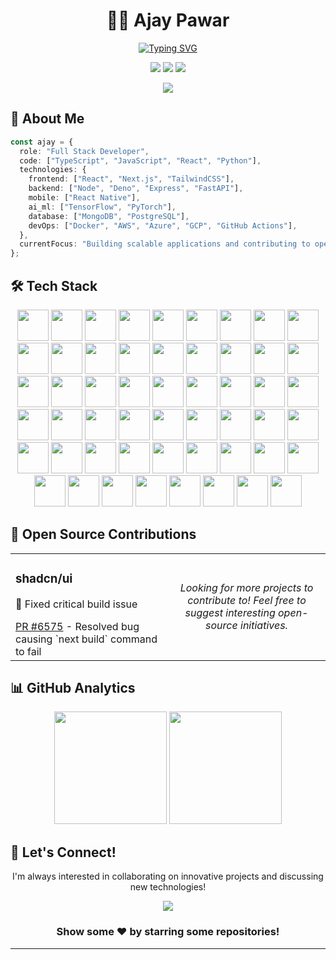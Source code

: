 # <div align="center">👨‍💻 Ajay Pawar</div>

<div align="center">
  
[![Typing SVG](https://readme-typing-svg.demolab.com?font=Fira+Code&weight=600&size=28&duration=3000&pause=1000&color=6F47C1&center=true&vCenter=true&repeat=true&width=435&lines=Full+Stack+Developer;AI%2FML+Enthusiast;Open+Source+Contributor)](https://git.io/typing-svg)

<p>
  <a href="https://www.linkedin.com/in/ajaypawarexist/"><img src="https://img.shields.io/badge/-LinkedIn-0077B5?style=flat-square&logo=LinkedIn&logoColor=white"/></a>
  <a href="https://x.com/AjayPawarExist"><img src="https://img.shields.io/badge/-Twitter-1DA1F2?style=flat-square&logo=Twitter&logoColor=white"/></a>
  <a href="https://ajaypawar.me"><img src="https://img.shields.io/badge/-Portfolio-FF4088?style=flat-square&logo=Hugo&logoColor=white"/></a>
</p>

</div>

<div align="center">
  <img src="https://github-readme-streak-stats.herokuapp.com/?user=AjayPawarExist&theme=radical&hide_border=true" />
</div>

## 🚀 About Me

```typescript
const ajay = {
  role: "Full Stack Developer",
  code: ["TypeScript", "JavaScript", "React", "Python"],
  technologies: {
    frontend: ["React", "Next.js", "TailwindCSS"],
    backend: ["Node", "Deno", "Express", "FastAPI"],
    mobile: ["React Native"],
    ai_ml: ["TensorFlow", "PyTorch"],
    database: ["MongoDB", "PostgreSQL"],
    devOps: ["Docker", "AWS", "Azure", "GCP", "GitHub Actions"],
  },
  currentFocus: "Building scalable applications and contributing to open source",
};
```

## 🛠️ Tech Stack

<div align="center">
  
<img height="50" src="https://raw.githubusercontent.com/marwin1991/profile-technology-icons/refs/heads/main/icons/websocket.png">
<img height="50" src="https://raw.githubusercontent.com/marwin1991/profile-technology-icons/refs/heads/main/icons/graphql.png">
<img height="50" src="https://raw.githubusercontent.com/marwin1991/profile-technology-icons/refs/heads/main/icons/rest.png">

<img height="50" src="https://raw.githubusercontent.com/marwin1991/profile-technology-icons/refs/heads/main/icons/git.png">
<img height="50" src="https://raw.githubusercontent.com/marwin1991/profile-technology-icons/refs/heads/main/icons/github.png">


<img height="50" src="https://raw.githubusercontent.com/marwin1991/profile-technology-icons/refs/heads/main/icons/android_studio.png">
<img height="50" src="https://raw.githubusercontent.com/marwin1991/profile-technology-icons/refs/heads/main/icons/xcode.png">
<img height="50" src="https://raw.githubusercontent.com/marwin1991/profile-technology-icons/refs/heads/main/icons/visual_studio_code.png">
<img height="50" src="https://raw.githubusercontent.com/marwin1991/profile-technology-icons/refs/heads/main/icons/postman.png">

<img height="50" src="https://raw.githubusercontent.com/marwin1991/profile-technology-icons/refs/heads/main/icons/html.png">
<img height="50" src="https://raw.githubusercontent.com/marwin1991/profile-technology-icons/refs/heads/main/icons/css.png">
<img height="50" src="https://raw.githubusercontent.com/marwin1991/profile-technology-icons/refs/heads/main/icons/tailwind_css.png">

<img height="50" src="https://raw.githubusercontent.com/marwin1991/profile-technology-icons/refs/heads/main/icons/firebase.png">
<img height="50" src="https://raw.githubusercontent.com/marwin1991/profile-technology-icons/refs/heads/main/icons/supabase.png">

<img height="50" src="https://raw.githubusercontent.com/marwin1991/profile-technology-icons/refs/heads/main/icons/figma.png">
<img height="50" src="https://raw.githubusercontent.com/marwin1991/profile-technology-icons/refs/heads/main/icons/shadcn_ui.png">


<img height="50" src="https://raw.githubusercontent.com/marwin1991/profile-technology-icons/refs/heads/main/icons/javascript.png">
<img height="50" src="https://raw.githubusercontent.com/marwin1991/profile-technology-icons/refs/heads/main/icons/react.png">
<img height="50" src="https://raw.githubusercontent.com/marwin1991/profile-technology-icons/refs/heads/main/icons/typescript.png">
<img height="50" src="https://raw.githubusercontent.com/marwin1991/profile-technology-icons/refs/heads/main/icons/npm.png">

<img height="50" src="https://raw.githubusercontent.com/marwin1991/profile-technology-icons/refs/heads/main/icons/node_js.png"> 
<img height="50" src="https://raw.githubusercontent.com/marwin1991/profile-technology-icons/refs/heads/main/icons/express.png">
<img height="50" src="https://raw.githubusercontent.com/marwin1991/profile-technology-icons/refs/heads/main/icons/redux.png">
<img height="50" src="https://raw.githubusercontent.com/marwin1991/profile-technology-icons/refs/heads/main/icons/webpack.png">
<img height="50" src="https://raw.githubusercontent.com/marwin1991/profile-technology-icons/refs/heads/main/icons/next_js.png">


<img height="50" src="https://raw.githubusercontent.com/marwin1991/profile-technology-icons/refs/heads/main/icons/python.png">

<img height="50" src="https://raw.githubusercontent.com/marwin1991/profile-technology-icons/refs/heads/main/icons/android.png">
<img height="50" src="https://raw.githubusercontent.com/marwin1991/profile-technology-icons/refs/heads/main/icons/ios.png">
<img height="50" src="https://raw.githubusercontent.com/marwin1991/profile-technology-icons/refs/heads/main/icons/swift.png">

<img height="50" src="https://raw.githubusercontent.com/marwin1991/profile-technology-icons/refs/heads/main/icons/postgresql.png">
<img height="50" src="https://raw.githubusercontent.com/marwin1991/profile-technology-icons/refs/heads/main/icons/mongodb.png">

<img height="50" src="https://raw.githubusercontent.com/marwin1991/profile-technology-icons/refs/heads/main/icons/docker.png">
<img height="50" src="https://raw.githubusercontent.com/marwin1991/profile-technology-icons/refs/heads/main/icons/kubernetes.png">
<img height="50" src="https://raw.githubusercontent.com/marwin1991/profile-technology-icons/refs/heads/main/icons/ci_cd.png">
<img height="50" src="https://raw.githubusercontent.com/marwin1991/profile-technology-icons/refs/heads/main/icons/grafana.png">
<img height="50" src="https://raw.githubusercontent.com/marwin1991/profile-technology-icons/refs/heads/main/icons/terraform.png">
<img height="50" src="https://raw.githubusercontent.com/marwin1991/profile-technology-icons/refs/heads/main/icons/nginx.png">

<img height="50" src="https://raw.githubusercontent.com/marwin1991/profile-technology-icons/refs/heads/main/icons/aws.png">
<img height="50" src="https://raw.githubusercontent.com/marwin1991/profile-technology-icons/refs/heads/main/icons/gcp.png">
<img height="50" src="https://raw.githubusercontent.com/marwin1991/profile-technology-icons/refs/heads/main/icons/microsoft_azure.png">
<img height="50" src="https://raw.githubusercontent.com/marwin1991/profile-technology-icons/refs/heads/main/icons/digital_ocean.png"> 

<img height="50" src="https://raw.githubusercontent.com/marwin1991/profile-technology-icons/refs/heads/main/icons/tensorflow.png">
<img height="50" src="https://raw.githubusercontent.com/marwin1991/profile-technology-icons/refs/heads/main/icons/matlab.png">
<img height="50" src="https://raw.githubusercontent.com/marwin1991/profile-technology-icons/refs/heads/main/icons/elasticsearch.png">

<img height="50" src="https://raw.githubusercontent.com/marwin1991/profile-technology-icons/refs/heads/main/icons/playwright.png">

<img height="50" src="https://raw.githubusercontent.com/marwin1991/profile-technology-icons/refs/heads/main/icons/windows.png">
<img height="50" src="https://raw.githubusercontent.com/marwin1991/profile-technology-icons/refs/heads/main/icons/macos.png">
<img height="50" src="https://raw.githubusercontent.com/marwin1991/profile-technology-icons/refs/heads/main/icons/linux.png">
<img height="50" src="https://raw.githubusercontent.com/marwin1991/profile-technology-icons/refs/heads/main/icons/ubuntu.png">
<img height="50" src="https://raw.githubusercontent.com/marwin1991/profile-technology-icons/refs/heads/main/icons/kali_linux.png">
<img height="50" src="https://raw.githubusercontent.com/marwin1991/profile-technology-icons/refs/heads/main/icons/arduino.png">
<img height="50" src="https://raw.githubusercontent.com/marwin1991/profile-technology-icons/refs/heads/main/icons/raspberri_pi.png">

<img height="50" src="https://raw.githubusercontent.com/marwin1991/profile-technology-icons/refs/heads/main/icons/metamask.png">


</div>

## 🌟 Open Source Contributions

<table>
  <tr>
    <td width="50%">
      <h3>shadcn/ui</h3>
      <p>🔧 Fixed critical build issue</p>
      <a href="https://github.com/shadcn-ui/ui/pull/6575">PR #6575</a> - Resolved bug causing `next build` command to fail
    </td>
    <td width="50%">
      <p align="center">
        <i>Looking for more projects to contribute to! Feel free to suggest interesting open-source initiatives.</i>
      </p>
    </td>
  </tr>
</table>

## 📊 GitHub Analytics

<div align="center">
  <img height="180em" src="https://github-readme-stats.vercel.app/api?username=AjayPawarExist&show_icons=true&theme=radical&include_all_commits=true&count_private=true&hide_border=true"/>
  <img height="180em" src="https://github-readme-stats.vercel.app/api/top-langs/?username=AjayPawarExist&layout=compact&langs_count=8&theme=radical&hide_border=true"/>
</div>

## 🤝 Let's Connect!

<div align="center">
  <p>I'm always interested in collaborating on innovative projects and discussing new technologies!</p>
  
  <a href="https://www.linkedin.com/in/ajaypawarexist/">
    <img src="https://img.shields.io/badge/Let's_Connect_on_LinkedIn-0077B5?style=for-the-badge&logo=linkedin&logoColor=white"/>
  </a>
</div>

<div align="center">
  
### Show some ❤️ by starring some repositories!

</div>

---
<!---
AjayPawarExist/AjayPawarExist is a ✨ special ✨ repository because its `README.md` (this file) appears on your GitHub profile.
You can click the Preview link to take a look at your changes.
--->
